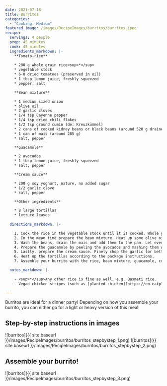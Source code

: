 ```yaml
---
date: 2021-07-18
title: Burritos
categories:
  - "Cooking: Medium"
featured_image: /images/RecipeImages/burritos/burritos.jpeg
recipe:
  servings: 4 people
  prep: 45 minutes
  cook: 45 minutes
  ingredients_markdown: |-
    **Tomato-rice**
    
    * 200 g whole grain rice<sup>*</sup>
    * vegetable stock
    * 6-8 dried tomatoes (preserved in oil)
    * 1 tbsp lemon juice, freshly squeezed
    * pepper, salt

    **Bean mixture**

    * 1 medium sized onion
    * olive oil
    * 2 garlic cloves
    * 1/4 tsp Cayenne pepper
    * 1/4 tsp dried chili flakes
    * 1/2 tsp ground cumin (de: Kreuzkümmel)
    * 2 cans of cooked kidney beans or black beans (around 520 g drained weight)
    * 1 can of mais (around 285 g)
    * salt, pepper

    **Guacamole**

    * 2 avocados
    * 1 tbsp lemon juice, freshly squeezed
    * salt, pepper

    **Cream sauce**

    * 200 g soy yoghurt, nature, no added sugar
    * 1/2 garlic clove
    * salt, pepper

    **Other ingredients**

    * 8 large tortillas
    * lettuce leaves
  
  directions_markdown: |-

    1. Cook the rice in the vegetable stock until it is cooked. Whole grain rice usually takes 45 minutes to cook, plus an additional 15 minutes of soakening with the heat turned off. Chop the dried tomates into small pieces and add them to the cooked rice, together with the lemon juice. Season with pepper and salt if not salty enough from the vegetable stock.
    2. In the mean time prepare the bean mixture. Heat up some olive oil in a pan, add the chopped onion and fry it. Then, add the finely chopped (or pressed) garlic together with the Cayenne pepper, chili flakes and cumin and fry the spices for a few minutes.
    3. Wash the beans, drain the mais and add them to the pan. Let everything cook for roughly 10 minutes and season with salt and pepper. If the mixture is too dry during cooking (risk of burning) add some water to it.
    4. Prepare the guacamole by peeling the avocados and mashing them with a fork. Add the lemon juice and taste with salt and pepper. If you like it spicy, you can also add some paprika spice or Cayenne pepper to it.
    5. Lastly, prepare the cream sauce. Finely chop the garlic (or better press it) and add it to the soy sauce. Season with salt and pepper. Ideally, you prepare this sauce at least 1 hour in advance so that the garlic has the time to diffuse into the sauce. 
    6. Heat up the tortillas according to the package instructions.
    7. Assemble your burrito with the rice, bean mixture, guacamole, cream sauce and lettuce, and enjoy!

  notes_markdown: |-
    
    - <sup>*</sup>Any other rice is fine as well, e.g. Basmati rice.
    - Vegan chicken stripes (such as [planted chicken](https://en.eatplanted.com)) can also be added for a more meaty-like experience!

---
```


Burritos are ideal for a dinner party! Depending on how you assemble your burrito, you can either go for a light or heavy version of this meal!

<h2>Step-by-step instructions in images</h2>

![burritos]({{ site.baseurl }}/images/RecipeImages/burritos/burritos_stepbystep_1.png)
![burritos]({{ site.baseurl }}/images/RecipeImages/burritos/burritos_stepbystep_2.png)

<h2>Assemble your burrito!</h2>
![burritos]({{ site.baseurl }}/images/RecipeImages/burritos/burritos_stepbystep_3.png)